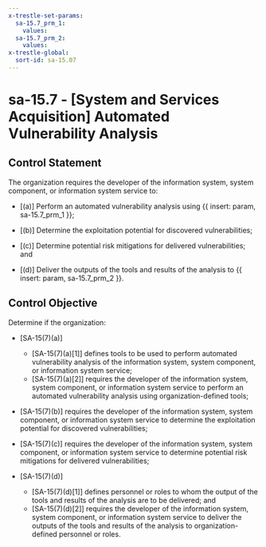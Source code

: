 ```yaml
---
x-trestle-set-params:
  sa-15.7_prm_1:
    values:
  sa-15.7_prm_2:
    values:
x-trestle-global:
  sort-id: sa-15.07
---
```


# sa-15.7 - \[System and Services Acquisition\] Automated Vulnerability Analysis

## Control Statement

The organization requires the developer of the information system, system component, or information system service to:

- \[(a)\] Perform an automated vulnerability analysis using {{ insert: param, sa-15.7_prm_1 }};

- \[(b)\] Determine the exploitation potential for discovered vulnerabilities;

- \[(c)\] Determine potential risk mitigations for delivered vulnerabilities; and

- \[(d)\] Deliver the outputs of the tools and results of the analysis to {{ insert: param, sa-15.7_prm_2 }}.

## Control Objective

Determine if the organization:

- \[SA-15(7)(a)\]

  - \[SA-15(7)(a)[1]\] defines tools to be used to perform automated vulnerability analysis of the information system, system component, or information system service;
  - \[SA-15(7)(a)[2]\] requires the developer of the information system, system component, or information system service to perform an automated vulnerability analysis using organization-defined tools;

- \[SA-15(7)(b)\] requires the developer of the information system, system component, or information system service to determine the exploitation potential for discovered vulnerabilities;

- \[SA-15(7)(c)\] requires the developer of the information system, system component, or information system service to determine potential risk mitigations for delivered vulnerabilities;

- \[SA-15(7)(d)\]

  - \[SA-15(7)(d)[1]\] defines personnel or roles to whom the output of the tools and results of the analysis are to be delivered; and
  - \[SA-15(7)(d)[2]\] requires the developer of the information system, system component, or information system service to deliver the outputs of the tools and results of the analysis to organization-defined personnel or roles.
